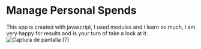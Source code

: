 # Manage Personal Spends
This app is created with javascript, I used modules and i learn so much, I am very happy for results and is your turn of take a look at it.
![Captura de pantalla (7)](https://user-images.githubusercontent.com/73729459/113965635-63ac1080-97f3-11eb-9e1f-5eec08c5b33c.png)

